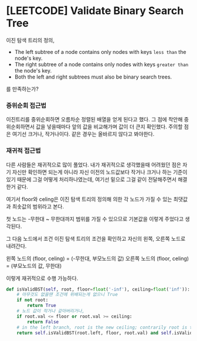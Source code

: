 # [LEETCODE] Validate Binary Search Tree

이진 탐색 트리의 정의,

- The left subtree of a node contains only nodes with keys `less than` the node's key.
- The right subtree of a node contains only nodes with keys `greater than` the node's key.
- Both the left and right subtrees must also be binary search trees.

를 만족하는가?

### 중위순회 접근법

이진트리를 중위순회하면 오름차순 정렬된 배열을 얻게 된다고 했다. 그 점에 착안해 중위순회하면서 값을 넣을때마다 앞의 값을 비교해가며 값이 더 큰지 확인했다. 주의할 점은 여기선 크거나, 작거나이다. 같은 경우는 올바르지 않다고 봐야한다.

### 재귀적 접근법

다른 사람들은 재귀적으로 많이 풀었다. 내가 재귀적으로 생각했을때 어려웠던 점은 자기 자신만 확인하면 되는게 아니라 자신 이전의 노드값보다 작거나 크거나 하는 기준이 있기 때문에 그걸 어떻게 처리하나였는데, 여기선 밑으로 그걸 같이 전달해주면서 해결한거 같다.

여기서 floor와 celing은 이진 탐색 트리의 정의해 의한 각 노드가 가질 수 있는 최댓값과 최솟값의 범위라고 본다.

첫 노드는 -무한대 ~ 무한대까지 범위를 가질 수 있으므로 기본값을 이렇게 주었다고 생각된다.

그 다음 노드에서 조건 이진 탐색 트리의 조건을 확인하고 자신의 왼쪽, 오른쪽 노드로 내려간다.

왼쪽 노드의 (floor, celing) = (-무한대, 부모노드의 값)
오른쪽 노드의 (floor, celing) = (부모노드의 값, 무한대)

이렇게 재귀적으로 수행 가능하다.

```python
def isValidBST(self, root, floor=float('-inf'), ceiling=float('inf')):
    # 아무것도 없을땐 조건에 위배되는게 없으니 True
    if not root:
        return True
    # 노드 값이 작거나 같아버리거나,
    if root.val <= floor or root.val >= ceiling:
        return False
    # in the left branch, root is the new ceiling; contrarily root is the new floor in right branch
    return self.isValidBST(root.left, floor, root.val) and self.isValidBST(root.right, root.val, ceiling)
```
